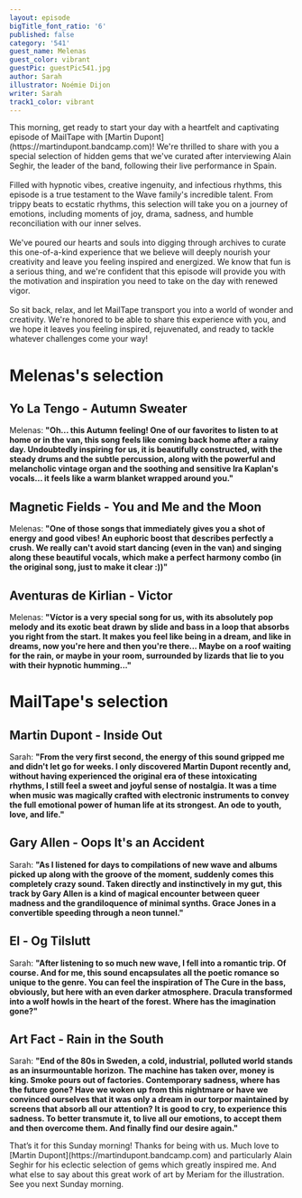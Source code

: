 ```yaml
---
layout: episode
bigTitle_font_ratio: '6'
published: false
category: '541'
guest_name: Melenas
guest_color: vibrant
guestPic: guestPic541.jpg
author: Sarah
illustrator: Noémie Dijon
writer: Sarah
track1_color: vibrant
---
```

<p id="introduction">
	This morning, get ready to start your day with a heartfelt and captivating episode of MailTape with [Martin Dupont](https://martindupont.bandcamp.com)! We're thrilled to share with you a special selection of hidden gems that we've curated after interviewing Alain Seghir, the leader of the band, following their live performance in Spain.
	<br><br>
	Filled with hypnotic vibes, creative ingenuity, and infectious rhythms, this episode is a true testament to the Wave family's incredible talent. From trippy beats to ecstatic rhythms, this selection will take you on a journey of emotions, including moments of joy, drama, sadness, and humble reconciliation with our inner selves.
	<br><br>
	We've poured our hearts and souls into digging through archives to curate this one-of-a-kind experience that we believe will deeply nourish your creativity and leave you feeling inspired and energized. We know that fun is a serious thing, and we're confident that this episode will provide you with the motivation and inspiration you need to take on the day with renewed vigor.
	<br><br>
	So sit back, relax, and let MailTape transport you into a world of wonder and creativity. We're honored to be able to share this experience with you, and we hope it leaves you feeling inspired, rejuvenated, and ready to tackle whatever challenges come your way!
</p>

# Melenas's selection

## Yo La Tengo - Autumn Sweater

Melenas: **"**Oh... this Autumn feeling! One of our favorites to listen to at home or in the van, this song feels like coming back home after a rainy day. Undoubtedly inspiring for us, it is beautifully constructed, with the steady drums and the subtle percussion, along with the powerful and melancholic vintage organ and the soothing and sensitive Ira Kaplan's vocals... it feels like a warm blanket wrapped around you.**"**


## Magnetic Fields - You and Me and the Moon

Melenas: **"**One of those songs that immediately gives you a shot of energy and good vibes! An euphoric boost that describes perfectly a crush. We really can't avoid start dancing (even in the van) and singing along these beautiful vocals, which make a perfect harmony combo (in the original song, just to make it clear :))**"**

## Aventuras de Kirlian - Victor

Melenas: **"**Víctor is a very special song for us, with its absolutely pop melody and its exotic beat drawn by slide and bass in a loop that absorbs you right from the start.
It makes you feel like being in a dream, and like in dreams, now you're here and then you're there... Maybe on a roof waiting for the rain, or maybe in your room, surrounded by lizards that lie to you with their hypnotic humming...**"**

# MailTape's selection

## Martin Dupont - Inside Out

Sarah: **"**From the very first second, the energy of this sound gripped me and didn't let go for weeks. I only discovered Martin Dupont recently and, without having experienced the original era of these intoxicating rhythms, I still feel a sweet and joyful sense of nostalgia. It was a time when music was magically crafted with electronic instruments to convey the full emotional power of human life at its strongest. An ode to youth, love, and life.**"**

## Gary Allen - Oops It's an Accident

Sarah: **"**As I listened for days to compilations of new wave and albums picked up along with the groove of the moment, suddenly comes this completely crazy sound. Taken directly and instinctively in my gut, this track by Gary Allen is a kind of magical encounter between queer madness and the grandiloquence of minimal synths. Grace Jones in a convertible speeding through a neon tunnel.**"**

## El - Og Tilslutt

Sarah: **"**After listening to so much new wave, I fell into a romantic trip. Of course. And for me, this sound encapsulates all the poetic romance so unique to the genre. You can feel the inspiration of The Cure in the bass, obviously, but here with an even darker atmosphere. Dracula transformed into a wolf howls in the heart of the forest. Where has the imagination gone?**"**


## Art Fact - Rain in the South

Sarah: **"**End of the 80s in Sweden, a cold, industrial, polluted world stands as an insurmountable horizon. The machine has taken over, money is king. Smoke pours out of factories. Contemporary sadness, where has the future gone? Have we woken up from this nightmare or have we convinced ourselves that it was only a dream in our torpor maintained by screens that absorb all our attention? It is good to cry, to experience this sadness. To better transmute it, to live all our emotions, to accept them and then overcome them. And finally find our desire again.**"**

<p id="outroduction">That’s it for this Sunday morning! Thanks for being with us. Much love to [Martin Dupont](https://martindupont.bandcamp.com) and particularly Alain Seghir for his eclectic selection of gems which greatly inspired me. And what else to say about this great work of art by Meriam for the illustration. See you next Sunday morning.</p>
